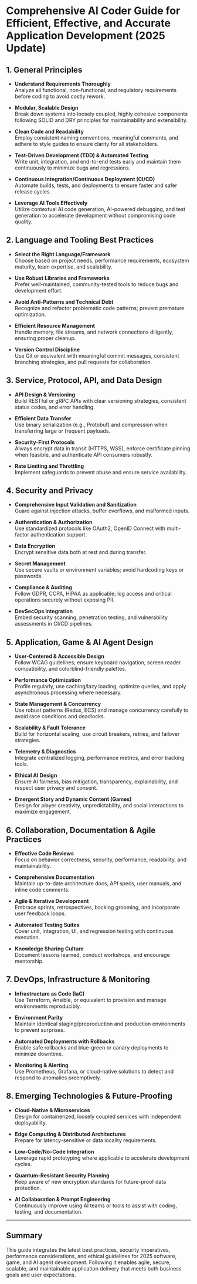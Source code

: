 
# Comprehensive AI Coder Guide for Efficient, Effective, and Accurate Application Development (2025 Update)

## 1. General Principles

- **Understand Requirements Thoroughly**  
  Analyze all functional, non-functional, and regulatory requirements before coding to avoid costly rework.

- **Modular, Scalable Design**  
  Break down systems into loosely coupled, highly cohesive components following SOLID and DRY principles for maintainability and extensibility.

- **Clean Code and Readability**  
  Employ consistent naming conventions, meaningful comments, and adhere to style guides to ensure clarity for all stakeholders.

- **Test-Driven Development (TDD) & Automated Testing**  
  Write unit, integration, and end-to-end tests early and maintain them continuously to minimize bugs and regressions.

- **Continuous Integration/Continuous Deployment (CI/CD)**  
  Automate builds, tests, and deployments to ensure faster and safer release cycles.

- **Leverage AI Tools Effectively**  
  Utilize contextual AI code generation, AI-powered debugging, and test generation to accelerate development without compromising code quality.

## 2. Language and Tooling Best Practices

- **Select the Right Language/Framework**  
  Choose based on project needs, performance requirements, ecosystem maturity, team expertise, and scalability.

- **Use Robust Libraries and Frameworks**  
  Prefer well-maintained, community-tested tools to reduce bugs and development effort.

- **Avoid Anti-Patterns and Technical Debt**  
  Recognize and refactor problematic code patterns; prevent premature optimization.

- **Efficient Resource Management**  
  Handle memory, file streams, and network connections diligently, ensuring proper cleanup.

- **Version Control Discipline**  
  Use Git or equivalent with meaningful commit messages, consistent branching strategies, and pull requests for collaboration.

## 3. Service, Protocol, API, and Data Design

- **API Design & Versioning**  
  Build RESTful or gRPC APIs with clear versioning strategies, consistent status codes, and error handling.

- **Efficient Data Transfer**  
  Use binary serialization (e.g., Protobuf) and compression when transferring large or frequent payloads.

- **Security-First Protocols**  
  Always encrypt data in transit (HTTPS, WSS), enforce certificate pinning when feasible, and authenticate API consumers robustly.

- **Rate Limiting and Throttling**  
  Implement safeguards to prevent abuse and ensure service availability.

## 4. Security and Privacy

- **Comprehensive Input Validation and Sanitization**  
  Guard against injection attacks, buffer overflows, and malformed inputs.

- **Authentication & Authorization**  
  Use standardized protocols like OAuth2, OpenID Connect with multi-factor authentication support.

- **Data Encryption**  
  Encrypt sensitive data both at rest and during transfer.

- **Secret Management**  
  Use secure vaults or environment variables; avoid hardcoding keys or passwords.

- **Compliance & Auditing**  
  Follow GDPR, CCPA, HIPAA as applicable; log access and critical operations securely without exposing PII.

- **DevSecOps Integration**  
  Embed security scanning, penetration testing, and vulnerability assessments in CI/CD pipelines.

## 5. Application, Game & AI Agent Design

- **User-Centered & Accessible Design**  
  Follow WCAG guidelines; ensure keyboard navigation, screen reader compatibility, and colorblind-friendly palettes.

- **Performance Optimization**  
  Profile regularly, use caching/lazy loading, optimize queries, and apply asynchronous processing where necessary.

- **State Management & Concurrency**  
  Use robust patterns (Redux, ECS) and manage concurrency carefully to avoid race conditions and deadlocks.

- **Scalability & Fault Tolerance**  
  Build for horizontal scaling, use circuit breakers, retries, and failover strategies.

- **Telemetry & Diagnostics**  
  Integrate centralized logging, performance metrics, and error tracking tools.

- **Ethical AI Design**  
  Ensure AI fairness, bias mitigation, transparency, explainability, and respect user privacy and consent.

- **Emergent Story and Dynamic Content (Games)**  
  Design for player creativity, unpredictability, and social interactions to maximize engagement.

## 6. Collaboration, Documentation & Agile Practices

- **Effective Code Reviews**  
  Focus on behavior correctness, security, performance, readability, and maintainability.

- **Comprehensive Documentation**  
  Maintain up-to-date architecture docs, API specs, user manuals, and inline code comments.

- **Agile & Iterative Development**  
  Embrace sprints, retrospectives, backlog grooming, and incorporate user feedback loops.

- **Automated Testing Suites**  
  Cover unit, integration, UI, and regression testing with continuous execution.

- **Knowledge Sharing Culture**  
  Document lessons learned, conduct workshops, and encourage mentorship.

## 7. DevOps, Infrastructure & Monitoring

- **Infrastructure as Code (IaC)**  
  Use Terraform, Ansible, or equivalent to provision and manage environments reproducibly.

- **Environment Parity**  
  Maintain identical staging/preproduction and production environments to prevent surprises.

- **Automated Deployments with Rollbacks**  
  Enable safe rollbacks and blue-green or canary deployments to minimize downtime.

- **Monitoring & Alerting**  
  Use Prometheus, Grafana, or cloud-native solutions to detect and respond to anomalies preemptively.

## 8. Emerging Technologies & Future-Proofing

- **Cloud-Native & Microservices**  
  Design for containerized, loosely coupled services with independent deployability.

- **Edge Computing & Distributed Architectures**  
  Prepare for latency-sensitive or data locality requirements.

- **Low-Code/No-Code Integration**  
  Leverage rapid prototyping where applicable to accelerate development cycles.

- **Quantum-Resistant Security Planning**  
  Keep aware of new encryption standards for future-proof data protection.

- **AI Collaboration & Prompt Engineering**  
  Continuously improve using AI teams or tools to assist with coding, testing, and documentation.

---

## Summary

This guide integrates the latest best practices, security imperatives, performance considerations, and ethical guidelines for 2025 software, game, and AI agent development. Following it enables agile, secure, scalable, and maintainable application delivery that meets both business goals and user expectations.
